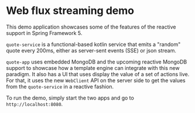 # Web flux streaming demo

This demo application showcases some of the features of the reactive support in Spring
Framework 5.

`quote-service` is a functional-based kotlin service that emits a "random" quote every
200ms, either as server-sent events (SSE) or json stream.

`quote-app` uses embedded MongoDB and the upcoming reactive MongoDB support to showcase
how a template engine can integrate with this new paradigm. It also has a UI that uses
display the value of a set of actions live. For that, it uses the new `WebClient` API on
the server side to get the values from the `quote-service` in a reactive fashion.

To run the demo, simply start the two apps and go to `http://localhost:8080`.